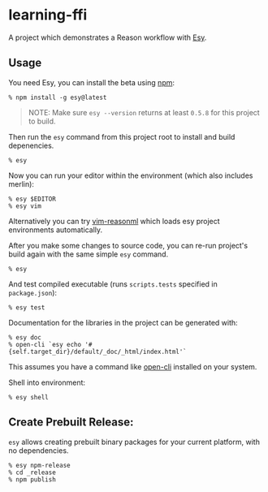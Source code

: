 # learning-ffi

A project which demonstrates a Reason workflow with [Esy][].

[esy]: https://github.com/esy/esy

## Usage

You need Esy, you can install the beta using [npm](https://npmjs.com):

    % npm install -g esy@latest

> NOTE: Make sure `esy --version` returns at least `0.5.8` for this project to build.

Then run the `esy` command from this project root to install and build depenencies.

    % esy

Now you can run your editor within the environment (which also includes merlin):

    % esy $EDITOR
    % esy vim

Alternatively you can try [vim-reasonml](https://github.com/jordwalke/vim-reasonml)
which loads esy project environments automatically.

After you make some changes to source code, you can re-run project's build
again with the same simple `esy` command.

    % esy

And test compiled executable (runs `scripts.tests` specified in
`package.json`):

    % esy test

Documentation for the libraries in the project can be generated with:

    % esy doc
    % open-cli `esy echo '#{self.target_dir}/default/_doc/_html/index.html'`
    
This assumes you have a command like [open-cli](https://github.com/sindresorhus/open-cli) installed on your system.

Shell into environment:

    % esy shell

## Create Prebuilt Release:

`esy` allows creating prebuilt binary packages for your current platform, with
no dependencies.

    % esy npm-release
    % cd _release
    % npm publish
